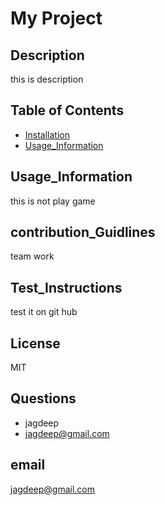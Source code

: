 # My Project
## Description
this is description
## Table of Contents
- [Installation](#Installation)
- [Usage_Information](#Usage_Information)
## Usage_Information
this is not play game
## contribution_Guidlines
team work
## Test_Instructions
test it on git hub
## License
MIT
## Questions
- jagdeep
- jagdeep@gmail.com
## email
jagdeep@gmail.com
